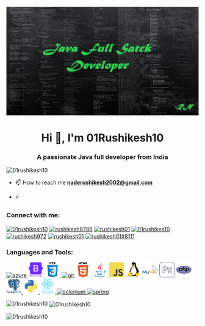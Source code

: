 ![logo](https://github.com/01Rushikes10/01Rushikes10/blob/main/Untitled1.jpg)
<h1 align="center">Hi 👋, I'm 01Rushikesh10</h1>
<h3 align="center">A passionate Java full developer from India</h3>

<p align="left"> <img src="https://komarev.com/ghpvc/?username=01rushikesh10&label=Profile%20views&color=0e75b6&style=flat" alt="01rushikesh10" /> </p>

- 📫 How to reach me **naderushikesh2002@gmail.com**

- ⚡

<h3 align="left">Connect with me:</h3>
<p align="left">
<a href="https://codepen.io/01rushikesh10" target="blank"><img align="center" src="https://raw.githubusercontent.com/rahuldkjain/github-profile-readme-generator/master/src/images/icons/Social/codepen.svg" alt="01rushikesh10" height="30" width="40" /></a>
<!-- <a href="https://twitter.com/@rushikeshn39281" target="blank"><img align="center" src="https://raw.githubusercontent.com/rahuldkjain/github-profile-readme-generator/master/src/images/icons/Social/twitter.svg" alt="@rushikeshn39281" height="30" width="40" /></a> -->
<!-- <a href="https://linkedin.com/in/rushikesh-nade-000708230" target="blank"><img align="center" src="https://raw.githubusercontent.com/rahuldkjain/github-profile-readme-generator/master/src/images/icons/Social/linked-in-alt.svg" alt="rushikesh-nade-000708230" height="30" width="40" /></a>
<a href="https://stackoverflow.com/users/22271968/rushikesh" target="blank"><img align="center" src="https://raw.githubusercontent.com/rahuldkjain/github-profile-readme-generator/master/src/images/icons/Social/stack-overflow.svg" alt="22271968/rushikesh" height="30" width="40" /></a> -->
<a href="https://www.codechef.com/users/rushikesh8788" target="blank"><img align="center" src="https://cdn.jsdelivr.net/npm/simple-icons@3.1.0/icons/codechef.svg" alt="rushikesh8788" height="30" width="40" /></a>
<a href="https://www.hackerrank.com/rushikesh01" target="blank"><img align="center" src="https://raw.githubusercontent.com/rahuldkjain/github-profile-readme-generator/master/src/images/icons/Social/hackerrank.svg" alt="rushikesh01" height="30" width="40" /></a>
<a href="https://www.leetcode.com/01rushikes10" target="blank"><img align="center" src="https://raw.githubusercontent.com/rahuldkjain/github-profile-readme-generator/master/src/images/icons/Social/leet-code.svg" alt="01rushikes10" height="30" width="40" /></a>
<a href="https://www.hackerearth.com/rushikesh972" target="blank"><img align="center" src="https://raw.githubusercontent.com/rahuldkjain/github-profile-readme-generator/master/src/images/icons/Social/hackerearth.svg" alt="rushikesh972" height="30" width="40" /></a>
<a href="https://www.topcoder.com/members/rushikesh01" target="blank"><img align="center" src="https://raw.githubusercontent.com/rahuldkjain/github-profile-readme-generator/master/src/images/icons/Social/topcoder.svg" alt="rushikesh01" height="30" width="40" /></a>
<a href="https://discord.gg/rushikesh01#8111" target="blank"><img align="center" src="https://raw.githubusercontent.com/rahuldkjain/github-profile-readme-generator/master/src/images/icons/Social/discord.svg" alt="rushikesh01#8111" height="30" width="40" /></a>
</p>

<h3 align="left">Languages and Tools:</h3>
<p align="left"> <a href="https://azure.microsoft.com/en-in/" target="_blank" rel="noreferrer"> <img src="https://www.vectorlogo.zone/logos/microsoft_azure/microsoft_azure-icon.svg" alt="azure" width="40" height="40"/> </a> <a href="https://getbootstrap.com" target="_blank" rel="noreferrer"> <img src="https://raw.githubusercontent.com/devicons/devicon/master/icons/bootstrap/bootstrap-plain-wordmark.svg" alt="bootstrap" width="40" height="40"/> </a> <a href="https://www.w3schools.com/css/" target="_blank" rel="noreferrer"> <img src="https://raw.githubusercontent.com/devicons/devicon/master/icons/css3/css3-original-wordmark.svg" alt="css3" width="40" height="40"/> </a> <a href="https://git-scm.com/" target="_blank" rel="noreferrer"> <img src="https://www.vectorlogo.zone/logos/git-scm/git-scm-icon.svg" alt="git" width="40" height="40"/> </a> <a href="https://www.w3.org/html/" target="_blank" rel="noreferrer"> <img src="https://raw.githubusercontent.com/devicons/devicon/master/icons/html5/html5-original-wordmark.svg" alt="html5" width="40" height="40"/> </a> <a href="https://www.java.com" target="_blank" rel="noreferrer"> <img src="https://raw.githubusercontent.com/devicons/devicon/master/icons/java/java-original.svg" alt="java" width="40" height="40"/> </a> <a href="https://developer.mozilla.org/en-US/docs/Web/JavaScript" target="_blank" rel="noreferrer"> <img src="https://raw.githubusercontent.com/devicons/devicon/master/icons/javascript/javascript-original.svg" alt="javascript" width="40" height="40"/> </a> <a href="https://www.linux.org/" target="_blank" rel="noreferrer"> <img src="https://raw.githubusercontent.com/devicons/devicon/master/icons/linux/linux-original.svg" alt="linux" width="40" height="40"/> </a> <a href="https://www.mysql.com/" target="_blank" rel="noreferrer"> <img src="https://raw.githubusercontent.com/devicons/devicon/master/icons/mysql/mysql-original-wordmark.svg" alt="mysql" width="40" height="40"/> </a> <a href="https://www.photoshop.com/en" target="_blank" rel="noreferrer"> <img src="https://raw.githubusercontent.com/devicons/devicon/master/icons/photoshop/photoshop-line.svg" alt="photoshop" width="40" height="40"/> </a> <a href="https://www.php.net" target="_blank" rel="noreferrer"> <img src="https://raw.githubusercontent.com/devicons/devicon/master/icons/php/php-original.svg" alt="php" width="40" height="40"/> </a> <a href="https://www.postgresql.org" target="_blank" rel="noreferrer"> <img src="https://raw.githubusercontent.com/devicons/devicon/master/icons/postgresql/postgresql-original-wordmark.svg" alt="postgresql" width="40" height="40"/> </a> <a href="https://www.python.org" target="_blank" rel="noreferrer"> <img src="https://raw.githubusercontent.com/devicons/devicon/master/icons/python/python-original.svg" alt="python" width="40" height="40"/> </a> <a href="https://reactjs.org/" target="_blank" rel="noreferrer"> <img src="https://raw.githubusercontent.com/devicons/devicon/master/icons/react/react-original-wordmark.svg" alt="react" width="40" height="40"/> </a> <a href="https://www.selenium.dev" target="_blank" rel="noreferrer"> <img src="https://raw.githubusercontent.com/detain/svg-logos/780f25886640cef088af994181646db2f6b1a3f8/svg/selenium-logo.svg" alt="selenium" width="40" height="40"/> </a> <a href="https://spring.io/" target="_blank" rel="noreferrer"> <img src="https://www.vectorlogo.zone/logos/springio/springio-icon.svg" alt="spring" width="40" height="40"/> </a>

<p><img align="left" src="https://github-readme-stats.vercel.app/api/top-langs?username=01rushikesh10&show_icons=true&locale=en&layout=compact" alt="01rushikesh10" /></p>

<p>&nbsp;<img align="center" src="https://github-readme-stats.vercel.app/api?username=01rushikesh10&show_icons=true&locale=en" alt="01rushikesh10" /></p>

<p><img align="center" src="https://github-readme-streak-stats.herokuapp.com/?user=01rushikesh10&" alt="01rushikesh10" /></p>

